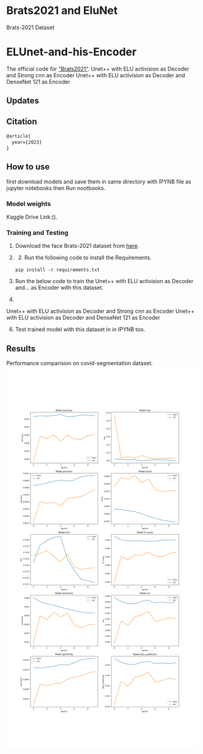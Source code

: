 # Brats2021 and EluNet
Brats-2021 Dataset
# ELUnet-and-his-Encoder
The official code for ["Brats2021"](https://www.kaggle.com/datasets/dschettler8845/brats-2021-task1).
Unet++ with ELU activision as Decoder and Strong cnn as  Encoder
Unet++ with ELU activision as Decoder and DenseNet 121 as  Encoder
## Updates
## Citation
```
@article{
  year={2023}
}
```
## How to use
first download models and save them in same directory with IPYNB file as jupyter notebooks then Run nootbooks.

### Model weights
Kaggle Drive Link:().

### Training and Testing
1) Download the face Brats-2021 dataset from [here](https://www.kaggle.com/datasets/dschettler8845/brats-2021-task1).
2) 2) Run the following code to install the Requirements.

    `pip install -r requirements.txt`

3) Run the below code to train the Unet++ with ELU activision as Decoder and... as Encoder with this dataset.
4) 
Unet++ with ELU activision as Decoder and Strong cnn as  Encoder
Unet++ with ELU activision as Decoder and DenseNet 121 as  Encoder


6) Test trained model with this dataset in in IPYNB too.

## Results
Performance comparision on covid-segmentation dataset.
![](https://github.com/mahdiasdzd/Brats2021/blob/main/Model-Results.png)

